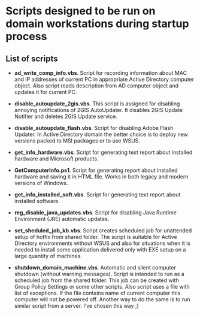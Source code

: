 Scripts designed to be run on domain workstations during startup process
==============

## List of scripts

* **ad_write_comp_info.vbs**. Script for recording information about MAC and IP addresses of current PC in appropriate Active Directory computer object. Also script reads description from AD computer object and updates it for current PC.

* **disable_autoupdate_2gis.vbs**. This script is assigned for disabling annoying notifications of 2GIS AutoUpdater. It disables 2GIS Update Notifier and deletes 2GIS Update service.

* **disable_autoupdate_flash.vbs**. Script for disabling Adobe Flash Updater. In Active Directory domain the better choice is to deploy new versions packed to MSI packages or to use WSUS.

* **get_info_hardware.vbs**. Script for generating text report about installed hardware and Microsoft products.

* **GetComputerInfo.ps1**. Script for generating report about installed hardware and saving it in HTML file. Works in both legacy and modern versions of Windows.

* **get_info_installed_soft.vbs**. Script for generating text report about installed software.

* **reg_disable_java_updates.vbs**. Script for disabling Java Runtime Environment (JRE) automatic updates.

* **set_sheduled_job_kb.vbs**. Script creates scheduled job for unattended setup of hotfix from shared folder. The script is suitable for Active Directory environments without WSUS and also for situations when it is needed to install some application delivered only with EXE setup on a large quantity of machines.

* **shutdown_domain_machine.vbs**. Automatic and silent computer shutdown (without warning messages). Script is intended to run as a scheduled job from the shared folder. This job can be created with Group Policy Settings or some other scripts. Also script uses a file with list of exceptions. If the file contains name of current computer this computer will not be powered off. Another way to do the same is to run similar script from a server. I've chosen this way ;)
